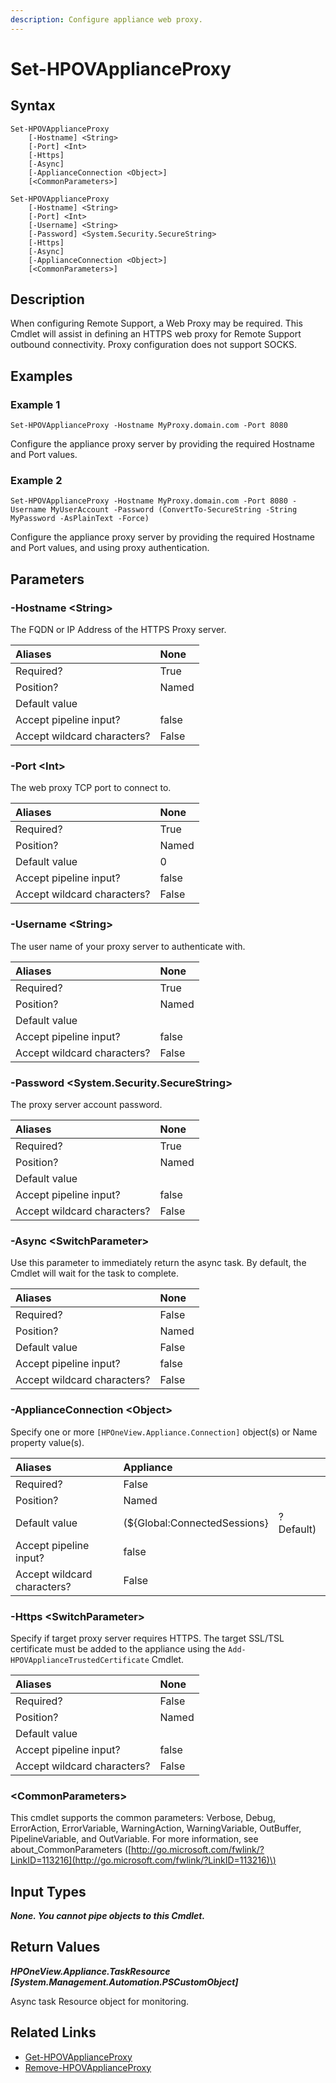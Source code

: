 ```yaml
---
description: Configure appliance web proxy.
---
```


# Set-HPOVApplianceProxy

## Syntax

```text
Set-HPOVApplianceProxy
    [-Hostname] <String>
    [-Port] <Int>
    [-Https]
    [-Async]
    [-ApplianceConnection <Object>]
    [<CommonParameters>]
```

```text
Set-HPOVApplianceProxy
    [-Hostname] <String>
    [-Port] <Int>
    [-Username] <String>
    [-Password] <System.Security.SecureString>
    [-Https]
    [-Async]
    [-ApplianceConnection <Object>]
    [<CommonParameters>]
```

## Description

When configuring Remote Support, a Web Proxy may be required. This Cmdlet will assist in defining an HTTPS web proxy for Remote Support outbound connectivity. Proxy configuration does not support SOCKS.

## Examples

### Example 1

```text
Set-HPOVApplianceProxy -Hostname MyProxy.domain.com -Port 8080
```

Configure the appliance proxy server by providing the required Hostname and Port values.

### Example 2

```text
Set-HPOVApplianceProxy -Hostname MyProxy.domain.com -Port 8080 -Username MyUserAccount -Password (ConvertTo-SecureString -String MyPassword -AsPlainText -Force)
```

Configure the appliance proxy server by providing the required Hostname and Port values, and using proxy authentication.

## Parameters

### -Hostname &lt;String&gt;

The FQDN or IP Address of the HTTPS Proxy server.

| Aliases | None |
| :--- | :--- |
| Required? | True |
| Position? | Named |
| Default value |  |
| Accept pipeline input? | false |
| Accept wildcard characters? | False |

### -Port &lt;Int&gt;

The web proxy TCP port to connect to.

| Aliases | None |
| :--- | :--- |
| Required? | True |
| Position? | Named |
| Default value | 0 |
| Accept pipeline input? | false |
| Accept wildcard characters? | False |

### -Username &lt;String&gt;

The user name of your proxy server to authenticate with.

| Aliases | None |
| :--- | :--- |
| Required? | True |
| Position? | Named |
| Default value |  |
| Accept pipeline input? | false |
| Accept wildcard characters? | False |

### -Password &lt;System.Security.SecureString&gt;

The proxy server account password.

| Aliases | None |
| :--- | :--- |
| Required? | True |
| Position? | Named |
| Default value |  |
| Accept pipeline input? | false |
| Accept wildcard characters? | False |

### -Async &lt;SwitchParameter&gt;

Use this parameter to immediately return the async task. By default, the Cmdlet will wait for the task to complete.

| Aliases | None |
| :--- | :--- |
| Required? | False |
| Position? | Named |
| Default value | False |
| Accept pipeline input? | false |
| Accept wildcard characters? | False |

### -ApplianceConnection &lt;Object&gt;

Specify one or more `[HPOneView.Appliance.Connection]` object\(s\) or Name property value\(s\).

| Aliases | Appliance |  |
| :--- | :--- | :--- |
| Required? | False |  |
| Position? | Named |  |
| Default value | \(${Global:ConnectedSessions} | ? Default\) |
| Accept pipeline input? | false |  |
| Accept wildcard characters? | False |  |

### -Https &lt;SwitchParameter&gt;

Specify if target proxy server requires HTTPS. The target SSL/TSL certificate must be added to the appliance using the `Add-HPOVApplianceTrustedCertificate` Cmdlet.

| Aliases | None |
| :--- | :--- |
| Required? | False |
| Position? | Named |
| Default value |  |
| Accept pipeline input? | false |
| Accept wildcard characters? | False |

### &lt;CommonParameters&gt;

This cmdlet supports the common parameters: Verbose, Debug, ErrorAction, ErrorVariable, WarningAction, WarningVariable, OutBuffer, PipelineVariable, and OutVariable. For more information, see about\_CommonParameters \([http://go.microsoft.com/fwlink/?LinkID=113216](http://go.microsoft.com/fwlink/?LinkID=113216)\)

## Input Types

_**None. You cannot pipe objects to this Cmdlet.**_

## Return Values

_**HPOneView.Appliance.TaskResource \[System.Management.Automation.PSCustomObject\]**_

Async task Resource object for monitoring.

## Related Links

* [Get-HPOVApplianceProxy](get-hpovapplianceproxy.md)
* [Remove-HPOVApplianceProxy](remove-hpovapplianceproxy.md)

